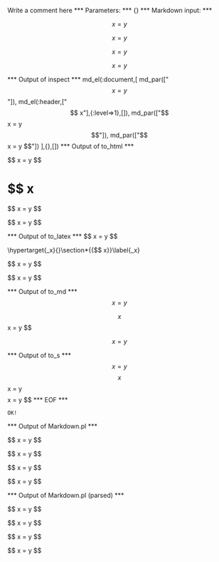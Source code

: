 Write a comment here
*** Parameters: ***
{}
*** Markdown input: ***

$$ x = y $$

$$ x 
= y $$

$$ 
x = y $$

$$ x = y 
$$

*** Output of inspect ***
md_el(:document,[
	md_par(["$$ x = y $$"]),
	md_el(:header,["$$ x"],{:level=>1},[]),
	md_par(["$$ x = y $$"]),
	md_par(["$$ x = y $$"])
],{},[])
*** Output of to_html ***

<p>$$ x = y $$</p>

<h1 id='_x'>$$ x</h1>

<p>$$ x = y $$</p>

<p>$$ x = y $$</p>

*** Output of to_latex ***
\$\$ x = y \$\$

\hypertarget{_x}{}\section*{{\$\$ x}}\label{_x}

\$\$ x = y \$\$

\$\$ x = y \$\$


*** Output of to_md ***
$$ x = y $$

$$ x$$ x = y $$

$$ x = y $$


*** Output of to_s ***
$$ x = y $$$$ x$$ x = y $$$$ x = y $$
*** EOF ***



	OK!



*** Output of Markdown.pl ***
<p>$$ x = y $$</p>

<p>$$ x 
= y $$</p>

<p>$$ 
x = y $$</p>

<p>$$ x = y 
$$</p>

*** Output of Markdown.pl (parsed) ***
<p>$$ x = y $$</p
    ><p>$$ x 
= y $$</p
    ><p>$$ 
x = y $$</p
    ><p>$$ x = y 
$$</p
  >